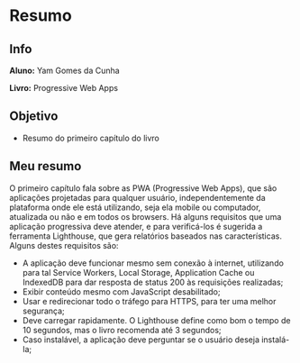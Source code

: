 # Resumo

## Info

**Aluno:** Yam Gomes da Cunha

**Livro:** Progressive Web Apps

## Objetivo

- Resumo do primeiro capítulo do livro

## Meu resumo

O primeiro capítulo fala sobre as PWA (Progressive Web Apps), que são aplicações projetadas para qualquer usuário, independentemente da plataforma onde ele está utilizando, seja ela mobile ou computador, atualizada ou não e em todos os browsers. Há alguns requisitos que uma aplicação progressiva deve atender, e para verificá-los é sugerida a ferramenta Lighthouse, que gera relatórios baseados nas características. Alguns destes requisitos são:
- A aplicação deve funcionar mesmo sem conexão à internet, utilizando para tal Service Workers, Local Storage, Application Cache ou IndexedDB para dar resposta de status 200 às requisições realizadas;
- Exibir conteúdo mesmo com JavaScript desabilitado;
- Usar e redirecionar todo o tráfego para HTTPS, para ter uma melhor segurança;
- Deve carregar rapidamente. O Lighthouse define como bom o tempo de 10 segundos, mas o livro recomenda até 3 segundos;
- Caso instalável, a aplicação deve perguntar se o usuário deseja instalá-la;
